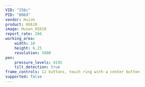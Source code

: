 ```yaml
---
VID: "256c"
PID: "006d"
vendor: Huion
product: HS610
image: Huion_HS610
report_rate: 266
working_area:
    width: 10
    height: 6.25
    resolution: 5080
pen:
    pressure_levels: 8192
    tilt_detection: true
frame_controls: 12 buttons, touch ring with a center button
supported: false
---
```

